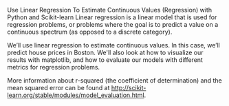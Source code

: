 Use Linear Regression To Estimate Continuous Values (Regression) with Python and Scikit-learn
Linear regression is a linear model that is used for regression problems, or problems where the goal is to predict a value on a continuous spectrum (as opposed to a discrete category).

We’ll use linear regression to estimate continuous values. In this case, we’ll predict house prices in Boston. We'll also look at how to visualize our results with matplotlib, and how to evaluate our models with different metrics for regression problems.

More information about r-squared (the coefficient of determination) and the mean squared error can be found at http://scikit-learn.org/stable/modules/model_evaluation.html.
